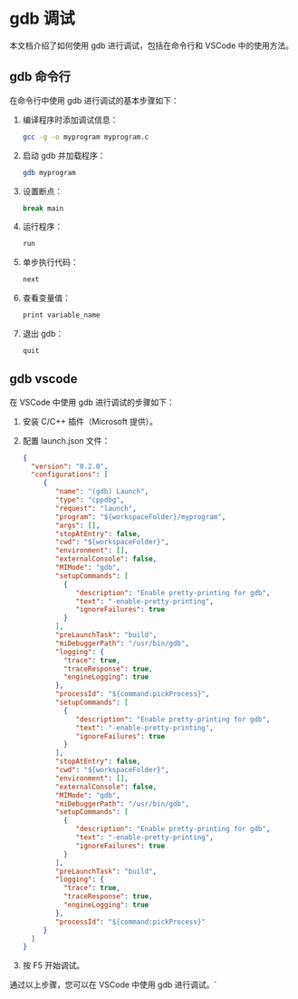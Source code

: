# gdb 调试

本文档介绍了如何使用 gdb 进行调试，包括在命令行和 VSCode 中的使用方法。

## gdb 命令行

在命令行中使用 gdb 进行调试的基本步骤如下：

1. 编译程序时添加调试信息：
    ```sh
    gcc -g -o myprogram myprogram.c
    ```

2. 启动 gdb 并加载程序：
    ```sh
    gdb myprogram
    ```

3. 设置断点：
    ```sh
    break main
    ```

4. 运行程序：
    ```sh
    run
    ```

5. 单步执行代码：
    ```sh
    next
    ```

6. 查看变量值：
    ```sh
    print variable_name
    ```

7. 退出 gdb：
    ```sh
    quit
    ```

## gdb vscode

在 VSCode 中使用 gdb 进行调试的步骤如下：

1. 安装 C/C++ 插件（Microsoft 提供）。

2. 配置 launch.json 文件：
    ```json
    {
      "version": "0.2.0",
      "configurations": [
         {
            "name": "(gdb) Launch",
            "type": "cppdbg",
            "request": "launch",
            "program": "${workspaceFolder}/myprogram",
            "args": [],
            "stopAtEntry": false,
            "cwd": "${workspaceFolder}",
            "environment": [],
            "externalConsole": false,
            "MIMode": "gdb",
            "setupCommands": [
              {
                 "description": "Enable pretty-printing for gdb",
                 "text": "-enable-pretty-printing",
                 "ignoreFailures": true
              }
            ],
            "preLaunchTask": "build",
            "miDebuggerPath": "/usr/bin/gdb",
            "logging": {
              "trace": true,
              "traceResponse": true,
              "engineLogging": true
            },
            "processId": "${command:pickProcess}",
            "setupCommands": [
              {
                 "description": "Enable pretty-printing for gdb",
                 "text": "-enable-pretty-printing",
                 "ignoreFailures": true
              }
            ],
            "stopAtEntry": false,
            "cwd": "${workspaceFolder}",
            "environment": [],
            "externalConsole": false,
            "MIMode": "gdb",
            "miDebuggerPath": "/usr/bin/gdb",
            "setupCommands": [
              {
                 "description": "Enable pretty-printing for gdb",
                 "text": "-enable-pretty-printing",
                 "ignoreFailures": true
              }
            ],
            "preLaunchTask": "build",
            "logging": {
              "trace": true,
              "traceResponse": true,
              "engineLogging": true
            },
            "processId": "${command:pickProcess}"
         }
      ]
    }
    ```

3. 按 F5 开始调试。

通过以上步骤，您可以在 VSCode 中使用 gdb 进行调试。`